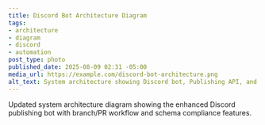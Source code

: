 ```yaml
---
title: Discord Bot Architecture Diagram
tags:
- architecture
- diagram
- discord
- automation
post_type: photo
published_date: 2025-08-09 02:31 -05:00
media_url: https://example.com/discord-bot-architecture.png
alt_text: System architecture showing Discord bot, Publishing API, and GitHub integration
---
```


Updated system architecture diagram showing the enhanced Discord publishing bot with branch/PR workflow and schema compliance features.